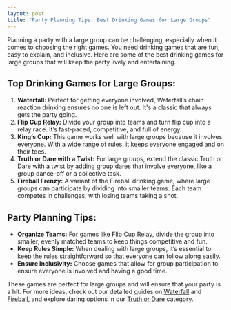 ```yaml
---
layout: post
title: "Party Planning Tips: Best Drinking Games for Large Groups"
---
```


Planning a party with a large group can be challenging, especially when it comes to choosing the right games. You need drinking games that are fun, easy to explain, and inclusive. Here are some of the best drinking games for large groups that will keep the party lively and entertaining.

## Top Drinking Games for Large Groups:
1. **Waterfall:** Perfect for getting everyone involved, Waterfall’s chain reaction drinking ensures no one is left out. It's a classic that always gets the party going.
2. **Flip Cup Relay:** Divide your group into teams and turn flip cup into a relay race. It’s fast-paced, competitive, and full of energy.
3. **King’s Cup:** This game works well with large groups because it involves everyone. With a wide range of rules, it keeps everyone engaged and on their toes.
4. **Truth or Dare with a Twist:** For large groups, extend the classic Truth or Dare with a twist by adding group dares that involve everyone, like a group dance-off or a collective task.
5. **Fireball Frenzy:** A variant of the Fireball drinking game, where large groups can participate by dividing into smaller teams. Each team competes in challenges, with losing teams taking a shot.

## Party Planning Tips:
- **Organize Teams:** For games like Flip Cup Relay, divide the group into smaller, evenly matched teams to keep things competitive and fun.
- **Keep Rules Simple:** When dealing with large groups, it’s essential to keep the rules straightforward so that everyone can follow along easily.
- **Ensure Inclusivity:** Choose games that allow for group participation to ensure everyone is involved and having a good time.

These games are perfect for large groups and will ensure that your party is a hit. For more ideas, check out our detailed guides on [Waterfall](https://drinkingdojo.com/articles/waterfall) and [Fireball](https://drinkingdojo.com/articles/fireball), and explore daring options in our [Truth or Dare](https://drinkingdojo.com/games/truth-or-dare) category.
